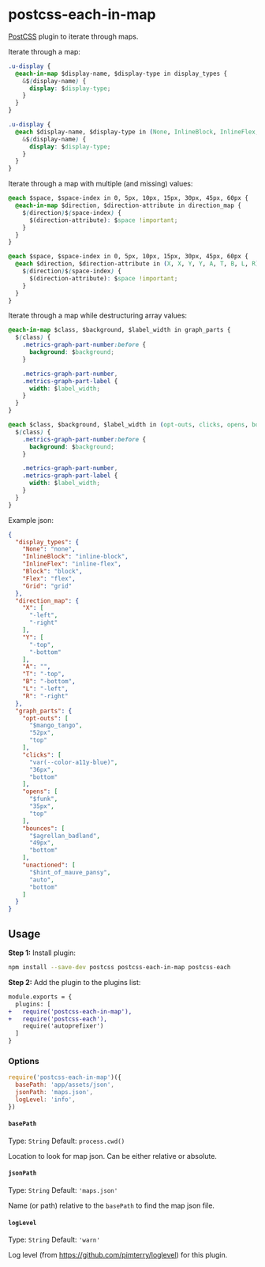 # postcss-each-in-map

[PostCSS] plugin to iterate through maps.

[PostCSS]: https://github.com/postcss/postcss

Iterate through a map:
```css
.u-display {
  @each-in-map $display-name, $display-type in display_types {
    &$(display-name) {
      display: $display-type;
    }
  }
}
```

```css
.u-display {
  @each $display-name, $display-type in (None, InlineBlock, InlineFlex, Block, Flex, Grid), (none, inline-block, inline-flex, block, flex, grid) {
    &$(display-name) {
      display: $display-type;
    }
  }
}
```

Iterate through a map with multiple (and missing) values:
```css
@each $space, $space-index in 0, 5px, 10px, 15px, 30px, 45px, 60px {
  @each-in-map $direction, $direction-attribute in direction_map {
    $(direction)$(space-index) {
      $(direction-attribute): $space !important;
    }
  }
}
```

```css
@each $space, $space-index in 0, 5px, 10px, 15px, 30px, 45px, 60px {
  @each $direction, $direction-attribute in (X, X, Y, Y, A, T, B, L, R), (-left, -right, -top, -bottom, , -top, -bottom, -left, -right) {
    $(direction)$(space-index) {
      $(direction-attribute): $space !important;
    }
  }
}
```

Iterate through a map while destructuring array values:
```css
@each-in-map $class, $background, $label_width in graph_parts {
  $(class) {
    .metrics-graph-part-number:before {
      background: $background;
    }

    .metrics-graph-part-number,
    .metrics-graph-part-label {
      width: $label_width;
    }
  }
}
```

```css
@each $class, $background, $label_width in (opt-outs, clicks, opens, bounces, unactioned), ($mango_tango, var(--color-a11y-blue), $funk, $agrellan_badland, $hint_of_mauve_pansy), (52px, 36px, 35px, 49px, auto) {
  $(class) {
    .metrics-graph-part-number:before {
      background: $background;
    }

    .metrics-graph-part-number,
    .metrics-graph-part-label {
      width: $label_width;
    }
  }
}
```

Example json:
```json
{
  "display_types": {
    "None": "none",
    "InlineBlock": "inline-block",
    "InlineFlex": "inline-flex",
    "Block": "block",
    "Flex": "flex",
    "Grid": "grid"
  },
  "direction_map": {
    "X": [
      "-left",
      "-right"
    ],
    "Y": [
      "-top",
      "-bottom"
    ],
    "A": "",
    "T": "-top",
    "B": "-bottom",
    "L": "-left",
    "R": "-right"
  },
  "graph_parts": {
    "opt-outs": [
      "$mango_tango",
      "52px",
      "top"
    ],
    "clicks": [
      "var(--color-a11y-blue)",
      "36px",
      "bottom"
    ],
    "opens": [
      "$funk",
      "35px",
      "top"
    ],
    "bounces": [
      "$agrellan_badland",
      "49px",
      "bottom"
    ],
    "unactioned": [
      "$hint_of_mauve_pansy",
      "auto",
      "bottom"
    ]
  }
}
```

## Usage

**Step 1:** Install plugin:

```sh
npm install --save-dev postcss postcss-each-in-map postcss-each
```

**Step 2:** Add the plugin to the plugins list:

```diff
module.exports = {
  plugins: [
+   require('postcss-each-in-map'),
+   require('postcss-each'),
    require('autoprefixer')
  ]
}
```

### Options

```javascript
require('postcss-each-in-map')({
  basePath: 'app/assets/json',
  jsonPath: 'maps.json',
  logLevel: 'info',
})
```

#### `basePath`

Type: `String`
Default: `process.cwd()`

Location to look for map json. Can be either relative or absolute.

#### `jsonPath`

Type: `String`
Default: `'maps.json'`

Name (or path) relative to the `basePath` to find the map json file.

#### `logLevel`

Type: `String`
Default: `'warn'`

Log level (from https://github.com/pimterry/loglevel) for this plugin.
